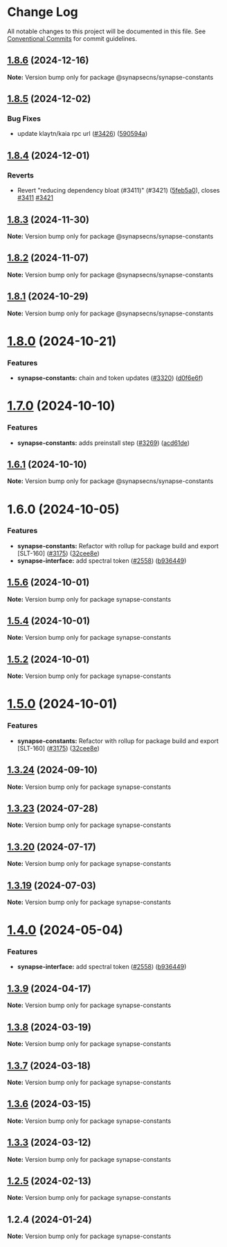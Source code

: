 # Change Log

All notable changes to this project will be documented in this file.
See [Conventional Commits](https://conventionalcommits.org) for commit guidelines.

## [1.8.6](https://github.com/synapsecns/sanguine/compare/@synapsecns/synapse-constants@1.8.5...@synapsecns/synapse-constants@1.8.6) (2024-12-16)

**Note:** Version bump only for package @synapsecns/synapse-constants





## [1.8.5](https://github.com/synapsecns/sanguine/compare/@synapsecns/synapse-constants@1.8.4...@synapsecns/synapse-constants@1.8.5) (2024-12-02)


### Bug Fixes

* update klaytn/kaia rpc url ([#3426](https://github.com/synapsecns/sanguine/issues/3426)) ([590594a](https://github.com/synapsecns/sanguine/commit/590594a80d576ea916052f25e22220823623e088))





## [1.8.4](https://github.com/synapsecns/sanguine/compare/@synapsecns/synapse-constants@1.8.3...@synapsecns/synapse-constants@1.8.4) (2024-12-01)


### Reverts

* Revert "reducing dependency bloat (#3411)" (#3421) ([5feb5a0](https://github.com/synapsecns/sanguine/commit/5feb5a0883e297bafa328fbe5c86935ed1ed2fa5)), closes [#3411](https://github.com/synapsecns/sanguine/issues/3411) [#3421](https://github.com/synapsecns/sanguine/issues/3421)





## [1.8.3](https://github.com/synapsecns/sanguine/compare/@synapsecns/synapse-constants@1.8.2...@synapsecns/synapse-constants@1.8.3) (2024-11-30)

**Note:** Version bump only for package @synapsecns/synapse-constants





## [1.8.2](https://github.com/synapsecns/sanguine/compare/@synapsecns/synapse-constants@1.8.1...@synapsecns/synapse-constants@1.8.2) (2024-11-07)

**Note:** Version bump only for package @synapsecns/synapse-constants





## [1.8.1](https://github.com/synapsecns/sanguine/compare/@synapsecns/synapse-constants@1.8.0...@synapsecns/synapse-constants@1.8.1) (2024-10-29)

**Note:** Version bump only for package @synapsecns/synapse-constants





# [1.8.0](https://github.com/synapsecns/sanguine/compare/@synapsecns/synapse-constants@1.7.0...@synapsecns/synapse-constants@1.8.0) (2024-10-21)


### Features

* **synapse-constants:** chain and token updates ([#3320](https://github.com/synapsecns/sanguine/issues/3320)) ([d0f6e6f](https://github.com/synapsecns/sanguine/commit/d0f6e6fb57b3aa08f97737572aaf7a6230161878))





# [1.7.0](https://github.com/synapsecns/sanguine/compare/@synapsecns/synapse-constants@1.6.1...@synapsecns/synapse-constants@1.7.0) (2024-10-10)


### Features

* **synapse-constants:** adds preinstall step ([#3269](https://github.com/synapsecns/sanguine/issues/3269)) ([acd61de](https://github.com/synapsecns/sanguine/commit/acd61de4846d9b23d7aa834b8f2eefcaae486c7d))





## [1.6.1](https://github.com/synapsecns/sanguine/compare/@synapsecns/synapse-constants@1.6.0...@synapsecns/synapse-constants@1.6.1) (2024-10-10)

**Note:** Version bump only for package @synapsecns/synapse-constants





# 1.6.0 (2024-10-05)


### Features

* **synapse-constants:** Refactor with rollup for package build and export [SLT-160] ([#3175](https://github.com/synapsecns/sanguine/issues/3175)) ([32cee8e](https://github.com/synapsecns/sanguine/commit/32cee8e3bb88222e9876b0963effb51d72be31a6))
* **synapse-interface:** add spectral token ([#2558](https://github.com/synapsecns/sanguine/issues/2558)) ([b936449](https://github.com/synapsecns/sanguine/commit/b9364498b32290615d05eb88542051c8c8d2c0ce))





## [1.5.6](https://github.com/synapsecns/sanguine/compare/synapse-constants@1.5.4...synapse-constants@1.5.6) (2024-10-01)

**Note:** Version bump only for package synapse-constants





## [1.5.4](https://github.com/synapsecns/sanguine/compare/synapse-constants@1.5.2...synapse-constants@1.5.4) (2024-10-01)

**Note:** Version bump only for package synapse-constants





## [1.5.2](https://github.com/synapsecns/sanguine/compare/synapse-constants@1.5.0...synapse-constants@1.5.2) (2024-10-01)

**Note:** Version bump only for package synapse-constants





# [1.5.0](https://github.com/synapsecns/sanguine/compare/synapse-constants@1.3.24...synapse-constants@1.5.0) (2024-10-01)


### Features

* **synapse-constants:** Refactor with rollup for package build and export [SLT-160] ([#3175](https://github.com/synapsecns/sanguine/issues/3175)) ([32cee8e](https://github.com/synapsecns/sanguine/commit/32cee8e3bb88222e9876b0963effb51d72be31a6))





## [1.3.24](https://github.com/synapsecns/sanguine/compare/synapse-constants@1.3.23...synapse-constants@1.3.24) (2024-09-10)

**Note:** Version bump only for package synapse-constants





## [1.3.23](https://github.com/synapsecns/sanguine/compare/synapse-constants@1.3.20...synapse-constants@1.3.23) (2024-07-28)

**Note:** Version bump only for package synapse-constants





## [1.3.20](https://github.com/synapsecns/sanguine/compare/synapse-constants@1.3.19...synapse-constants@1.3.20) (2024-07-17)

**Note:** Version bump only for package synapse-constants





## [1.3.19](https://github.com/synapsecns/sanguine/compare/synapse-constants@1.4.0...synapse-constants@1.3.19) (2024-07-03)

**Note:** Version bump only for package synapse-constants





# [1.4.0](https://github.com/synapsecns/sanguine/compare/synapse-constants@1.3.9...synapse-constants@1.4.0) (2024-05-04)


### Features

* **synapse-interface:** add spectral token ([#2558](https://github.com/synapsecns/sanguine/issues/2558)) ([b936449](https://github.com/synapsecns/sanguine/commit/b9364498b32290615d05eb88542051c8c8d2c0ce))





## [1.3.9](https://github.com/synapsecns/sanguine/compare/synapse-constants@1.3.8...synapse-constants@1.3.9) (2024-04-17)

**Note:** Version bump only for package synapse-constants





## [1.3.8](https://github.com/synapsecns/sanguine/compare/synapse-constants@1.3.7...synapse-constants@1.3.8) (2024-03-19)

**Note:** Version bump only for package synapse-constants





## [1.3.7](https://github.com/synapsecns/sanguine/compare/synapse-constants@1.3.6...synapse-constants@1.3.7) (2024-03-18)

**Note:** Version bump only for package synapse-constants





## [1.3.6](https://github.com/synapsecns/sanguine/compare/synapse-constants@1.3.3...synapse-constants@1.3.6) (2024-03-15)

**Note:** Version bump only for package synapse-constants





## [1.3.3](https://github.com/synapsecns/sanguine/compare/synapse-constants@1.2.5...synapse-constants@1.3.3) (2024-03-12)

**Note:** Version bump only for package synapse-constants





## [1.2.5](https://github.com/synapsecns/sanguine/compare/synapse-constants@1.2.4...synapse-constants@1.2.5) (2024-02-13)

**Note:** Version bump only for package synapse-constants





## 1.2.4 (2024-01-24)

**Note:** Version bump only for package synapse-constants
